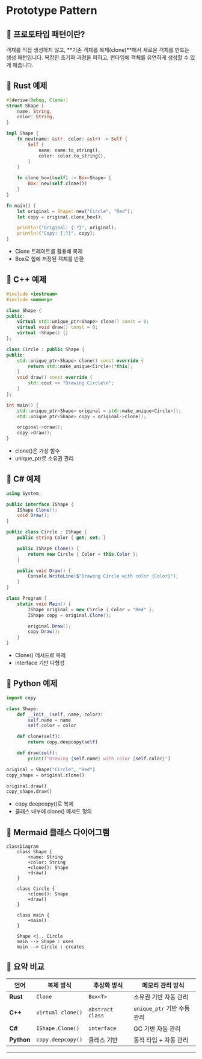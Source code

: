 # Prototype Pattern

## 🧠 프로토타입 패턴이란?
객체를 직접 생성하지 않고, **기존 객체를 복제(clone)**해서 새로운 객체를 만드는 생성 패턴입니다.
복잡한 초기화 과정을 피하고, 런타임에 객체를 유연하게 생성할 수 있게 해줍니다.


## 🦀 Rust 예제
```rust
#[derive(Debug, Clone)]
struct Shape {
    name: String,
    color: String,
}

impl Shape {
    fn new(name: &str, color: &str) -> Self {
        Self {
            name: name.to_string(),
            color: color.to_string(),
        }
    }

    fn clone_box(&self) -> Box<Shape> {
        Box::new(self.clone())
    }
}

fn main() {
    let original = Shape::new("Circle", "Red");
    let copy = original.clone_box();

    println!("Original: {:?}", original);
    println!("Copy: {:?}", copy);
}
```

- Clone 트레이트를 활용해 복제
- Box<Shape>로 힙에 저장된 객체를 반환

## 🧱 C++ 예제
```cpp
#include <iostream>
#include <memory>

class Shape {
public:
    virtual std::unique_ptr<Shape> clone() const = 0;
    virtual void draw() const = 0;
    virtual ~Shape() {}
};

class Circle : public Shape {
public:
    std::unique_ptr<Shape> clone() const override {
        return std::make_unique<Circle>(*this);
    }
    void draw() const override {
        std::cout << "Drawing Circle\n";
    }
};

int main() {
    std::unique_ptr<Shape> original = std::make_unique<Circle>();
    std::unique_ptr<Shape> copy = original->clone();

    original->draw();
    copy->draw();
}
```

- clone()은 가상 함수
- unique_ptr로 소유권 관리

## 🧱 C# 예제
```csharp
using System;

public interface IShape {
    IShape Clone();
    void Draw();
}

public class Circle : IShape {
    public string Color { get; set; }

    public IShape Clone() {
        return new Circle { Color = this.Color };
    }

    public void Draw() {
        Console.WriteLine($"Drawing Circle with color {Color}");
    }
}

class Program {
    static void Main() {
        IShape original = new Circle { Color = "Red" };
        IShape copy = original.Clone();

        original.Draw();
        copy.Draw();
    }
}
```

- Clone() 메서드로 복제
- interface 기반 다형성

## 🐍 Python 예제
```python
import copy

class Shape:
    def __init__(self, name, color):
        self.name = name
        self.color = color

    def clone(self):
        return copy.deepcopy(self)

    def draw(self):
        print(f"Drawing {self.name} with color {self.color}")

original = Shape("Circle", "Red")
copy_shape = original.clone()

original.draw()
copy_shape.draw()
```

- copy.deepcopy()로 복제
- 클래스 내부에 clone() 메서드 정의

## 🧩 Mermaid 클래스 다이어그램
```mermaid
classDiagram
    class Shape {
        +name: String
        +color: String
        +clone(): Shape
        +draw()
    }

    class Circle {
        +clone(): Shape
        +draw()
    }

    class main {
        +main()
    }

    Shape <|.. Circle
    main --> Shape : uses
    main --> Circle : creates
```


## 📌 요약 비교
| 언어      | 복제 방식           | 추상화 방식         | 메모리 관리 방식     |
|-----------|---------------------|----------------------|----------------------|
| **Rust**  | `Clone`             | `Box<T>`             | 소유권 기반 자동 관리 |
| **C++**   | `virtual clone()`   | `abstract class`     | `unique_ptr` 기반 수동 관리 |
| **C#**    | `IShape.Clone()`    | `interface`          | GC 기반 자동 관리     |
| **Python**| `copy.deepcopy()`   | 클래스 기반          | 동적 타입 + 자동 관리 |

---















